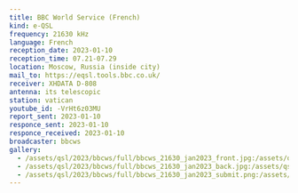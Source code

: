 ```yaml
---
title: BBC World Service (French)
kind: e-QSL
frequency: 21630 kHz
language: French
reception_date: 2023-01-10
reception_time: 07.21-07.29
location: Moscow, Russia (inside city)
mail_to: https://eqsl.tools.bbc.co.uk/
receiver: XHDATA D-808
antenna: its telescopic
station: vatican
youtube_id: -VrHt6z03MU
report_sent: 2023-01-10
responce_sent: 2023-01-10
responce_received: 2023-01-10
broadcaster: bbcws
gallery:
  - /assets/qsl/2023/bbcws/full/bbcws_21630_jan2023_front.jpg:/assets/qsl/2023/bbcws/small/bbcws_21630_jan2023_front.jpg
  - /assets/qsl/2023/bbcws/full/bbcws_21630_jan2023_back.jpg:/assets/qsl/2023/bbcws/small/bbcws_21630_jan2023_back.jpg
  - /assets/qsl/2023/bbcws/full/bbcws_21630_jan2023_submit.png:/assets/qsl/2023/bbcws/small/bbcws_21630_jan2023_submit.png
---
```

